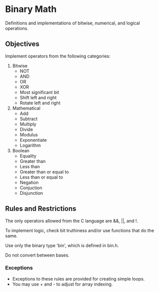 # Binary Math
Definitions and implementations of bitwise, numerical, and logical operations.

## Objectives
Implement operators from the following categories:

1. Bitwise
    * NOT
    * AND
    * OR
    * XOR
    * Most significant bit
    * Shift left and right
    * Rotate left and right
2. Mathematical
    * Add
    * Subtract
    * Multiply
    * Divide
    * Modulus
    * Exponentiate
    * Logarithm
3. Boolean
    * Equality
    * Greater than
    * Less than
    * Greater than or equal to
    * Less than or equal to
    * Negation
    * Conjuction
    * Disjunction

## Rules and Restrictions
The only operators allowed from the C language are &&, ||, and !.

To implement logic, check bit truthiness and/or use functions that do the same.  

Use only the binary type 'bin', which is defined in bin.h.

Do not convert between bases.

### Exceptions
* Exceptions to these rules are provided for creating simple loops.
* You may use + and - to adjust for array indexing.
